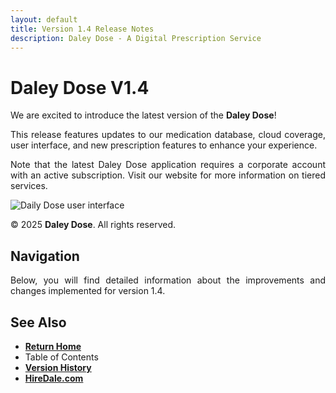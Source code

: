 ```yaml
---
layout: default
title: Version 1.4 Release Notes
description: Daley Dose - A Digital Prescription Service
---
```


# **Daley Dose V1.4**

<p style="text-align: justify;">
We are excited to introduce the latest version of the <span style="font-weight: bold;">Daley Dose</span>!
</p>

<p style="text-align: justify;">
This release features updates to our medication database, cloud coverage, user interface, and new prescription features to enhance your experience. 
</p>

<p style="text-align: justify;">
Note that the latest Daley Dose application requires a corporate account with an active subscription. Visit our website for more information on tiered services.
</p>

![Daily Dose user interface](daleydose/images/daley-dose-home-window-error.png)

© 2025 **Daley Dose**. All rights reserved.

## **Navigation**

<p style="text-align: justify;">
Below, you will find detailed information about the improvements and changes implemented for version 1.4.
</p>

## See Also

- [**Return Home**](https://hiredale.github.io/daleydose/)
- Table of Contents
- [**Version History**](/daleydose/version-history)
- [**HireDale.com**](https://hiredale.github.io)
